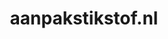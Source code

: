 ---
layout: post
title:  "aanpakstikstof.nl"
internal_url:  "/data/aanpakstikstof.nl.html"
categories: dutchgov
---